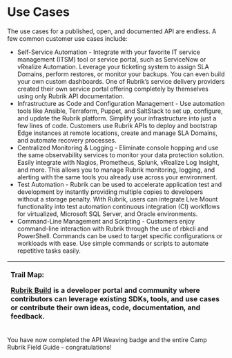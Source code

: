# Use Cases

The use cases for a published, open, and documented API are endless. A few common customer use cases include:

* Self-Service Automation - Integrate with your favorite IT service management \(ITSM\) tool or service portal, such as ServiceNow or vRealize Automation. Leverage your ticketing system to assign SLA Domains, perform restores, or monitor your backups. You can even build your own custom dashboards. One of Rubrik’s service delivery providers created their own service portal offering completely by themselves using only Rubrik API documentation.
* Infrastructure as Code and Configuration Management - Use automation tools like Ansible, Terraform, Puppet, and SaltStack to set up, configure, and update the Rubrik platform. Simplify your infrastructure into just a few lines of code. Customers use Rubrik APIs to deploy and bootstrap Edge instances at remote locations, create and manage SLA Domains, and automate recovery processes. 
* Centralized Monitoring & Logging - Eliminate console hopping and use the same observability services to monitor your data protection solution. Easily integrate with Nagios, Prometheus, Splunk, vRealize Log Insight, and more. This allows you to manage Rubrik monitoring, logging, and alerting with the same tools you already use across your environment.
* Test Automation - Rubrik can be used to accelerate application test and development by instantly providing multiple copies to developers without a storage penalty. With Rubrik, users can integrate Live Mount functionality into test automation continuous integration \(CI\) workflows for virtualized, Microsoft SQL Server, and Oracle environments.
* Command-Line Management and Scripting - Customers enjoy command-line interaction with Rubrik through the use of rbkcli and PowerShell. Commands can be used to target specific configurations or workloads with ease. Use simple commands or scripts to automate repetitive tasks easily.

<table>
  <thead>
    <tr>
      <th style="text-align:left">
        <p><b>Trail Map:</b>
          <br />
        </p>
        <p><a href="https://build.rubrik.com">Rubrik Build</a> is a developer portal
          and community where contributors can leverage existing SDKs, tools, and
          use cases or contribute their own ideas, code, documentation, and feedback.</p>
      </th>
    </tr>
  </thead>
  <tbody></tbody>
</table>

You have now completed the API Weaving badge and the entire Camp Rubrik Field Guide - congratulations!
